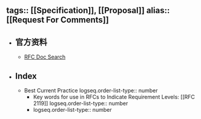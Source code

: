 tags:: [[Specification]], [[Proposal]] 
alias:: [[Request For Comments]]
---

- ## 官方资料
	- [RFC Doc Search](https://datatracker.ietf.org/doc/)
- ## Index
	- Best Current Practice
	  logseq.order-list-type:: number
		- Key words for use in RFCs to Indicate Requirement Levels: [[RFC 2119]]
		  logseq.order-list-type:: number
		- logseq.order-list-type:: number